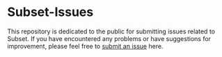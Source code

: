 # Subset-Issues

This repository is dedicated to the public for submitting issues related to Subset. If you have encountered any problems or have suggestions for improvement, please feel free to [submit an issue](https://github.com/CrypticFountain/Subset-Issues/issues) here.